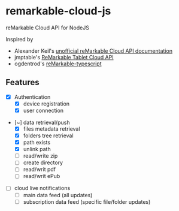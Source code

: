 # remarkable-cloud-js
reMarkable Cloud API for NodeJS

Inspired by
 - Alexander Keil's [unofficial reMarkable Cloud API documentation](https://akeil.de/posts/remarkable-cloud-api/)
 - jmptable's [ReMarkable Tablet Cloud API](https://www.npmjs.com/package/remarkable-tablet-api)
 - ogdentrod's [reMarkable-typescript](https://www.npmjs.com/package/remarkable-typescript)

 ## Features

  * [X] Authentication
    - [X] device registration
    - [X] user connection
  * [~] data retrieval/push
    - [X] files metadata retrieval
    - [X] folders tree retrieval
    - [X] path exists
    - [X] unlink path
    - [ ] read/write zip
    - [ ] create directory
    - [ ] read/writ pdf
    - [ ] read/writ ePub
  * [ ] cloud live notifications
    - [ ] main data feed (all updates)
    - [ ] subscription data feed (specific file/folder updates)